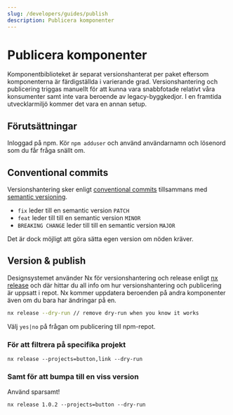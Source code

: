 ```yaml
---
slug: /developers/guides/publish
description: Publicera komponenter
---
```


# Publicera komponenter

Komponentbiblioteket är separat versionshanterat per paket eftersom komponenterna är färdigställda i varierande grad.
Versionshantering och publicering triggas manuellt för att kunna vara snabbfotade relativt våra konsumenter samt
inte vara beroende av legacy-byggkedjor. I en framtida utvecklarmiljö kommer det vara en annan setup.

## Förutsättningar

Inloggad på npm. Kör `npm adduser` och använd
användarnamn och lösenord som du får fråga snällt om.

## Conventional commits

Versionshantering sker enligt [conventional commits](https://www.conventionalcommits.org/en/v1.0.0/#summary) tillsammans
med [semantic versioning](https://semver.org/).

- `fix` leder till en semantic version `PATCH`
- `feat` leder till till en semantic version `MINOR`
- `BREAKING CHANGE` leder till till en semantic version `MAJOR`

Det är dock möjligt att göra sätta egen version om nöden kräver.

## Version & publish

Designsystemet använder Nx för versionshantering och release enligt [nx release](https://nx.dev/recipes/nx-release/get-started-with-nx-release)
och där hittar du all info om hur versionshantering och publicering är uppsatt i repot. Nx kommer uppdatera beroenden
på andra komponenter även om du bara har ändringar på en.

```bash
nx release --dry-run // remove dry-run when you know it works
```

Välj `yes|no` på frågan om publicering till npm-repot.

### För att filtrera på specifika projekt

```
nx release --projects=button,link --dry-run

```

### Samt för att bumpa till en viss version

Använd sparsamt!

```
nx release 1.0.2 --projects=button --dry-run

```
